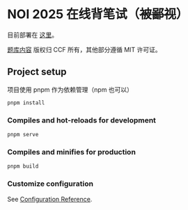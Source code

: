# NOI 2025 在线背笔试（~~被鄙视~~）

目前部署在 [这里](https://notes.sshwy.name/static/beibishi2023)。

[题库内容](./data) 版权归 CCF 所有，其他部分遵循 MIT 许可证。

## Project setup

项目使用 pnpm 作为依赖管理（npm 也可以）

```
pnpm install
```

### Compiles and hot-reloads for development

```
pnpm serve
```

### Compiles and minifies for production

```
pnpm build
```

### Customize configuration

See [Configuration Reference](https://cli.vuejs.org/config/).
